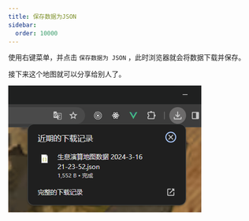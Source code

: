 ```yaml
---
title: 保存数据为JSON
sidebar:
  order: 10000
---
```


使用右键菜单，并点击 `保存数据为 JSON` ，此时浏览器就会将数据下载并保存。

接下来这个地图就可以分享给别人了。

![](../../../assets/guides/download.png)
